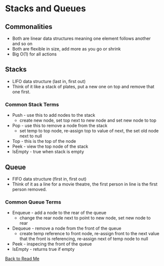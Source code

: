# Stacks and Queues

## Commonalities

- Both are linear data structures meaning one element follows another and so on
- Both are flexible in size, add more as you go or shrink
- Big O(1) for all actions

## Stacks

- LIFO data structure (last in, first out)
- Think of it like a stack of plates, put a new one on top and remove that one first.

### Common Stack Terms

- Push - use this to add nodes to the stack
  - create new node, set top next to new node and set new node to top
- Pop - use this to remove a node from the stack
  - set temp to top node, re-assign top to value of next, the set old node next to null
- Top - this is the top of the node
- Peek - view the top node of the stack
- IsEmpty - true when stack is empty

## Queue

- FIFO data structure (first in, first out)
- Think of it as a line for a movie theatre, the first person in line is the first person removed.

### Common Queue Terms

- Enqueue - add a node to the rear of the queue
  - change the rear node next to point to new node, set new node to rear
- Dequeue - remove a node from the front of the queue
  - create temp reference to front node, re-assign front to the next value that the front is referencing, re-assign next of temp node to null
- Peek - inspecing the front of the queue
- IsEmpty - returns true if empty

[Back to Read Me](../README.md)
